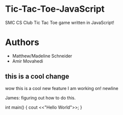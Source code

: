 # Tic-Tac-Toe-JavaScript
SMC CS Club Tic Tac Toe game written in JavaScript!

# Authors

- Matthew/Madeline Schneider
- Amir Movahedi

## this is a cool change

wow this is a cool new feature I am working on!
newline

James: figuring out how to do this.

int main()
{
    cout <<"Hello World">>;
}
